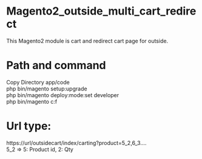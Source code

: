 # Magento2_outside_multi_cart_redirect
 This Magento2 module is cart and redirect cart page for outside.

# Path and command
Copy Directory app/code <br />
php bin/magento setup:upgrade <br />
php bin/magento deploy:mode:set developer <br />
php bin/magento c:f <br />

# Url type:
 https://url/outsidecart/index/carting?product=5_2,6_3.... <br />
 5_2 => 5: Product id, 2: Qty
